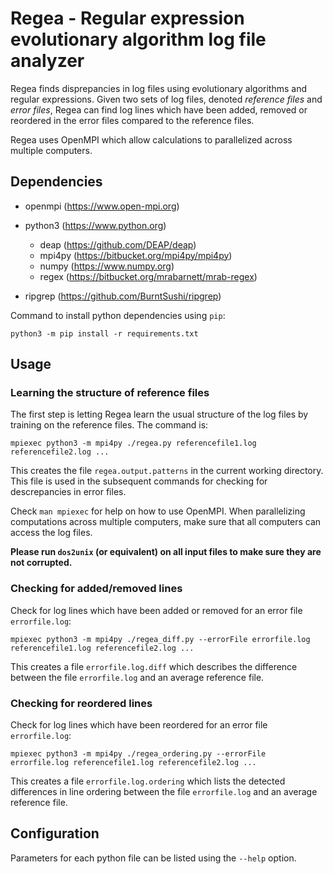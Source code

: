 # Regea - Regular expression evolutionary algorithm log file analyzer

Regea finds disprepancies in log files using evolutionary algorithms and regular expressions. Given two sets of log files, denoted *reference files* and *error files*, Regea can find log lines which have been added, removed or reordered in the error files compared to the reference files.

Regea uses OpenMPI which allow calculations to parallelized across multiple computers.


## Dependencies

* openmpi (https://www.open-mpi.org)

* python3 (https://www.python.org)
    * deap (https://github.com/DEAP/deap)
    * mpi4py (https://bitbucket.org/mpi4py/mpi4py)
    * numpy (https://www.numpy.org)
    * regex (https://bitbucket.org/mrabarnett/mrab-regex)

* ripgrep (https://github.com/BurntSushi/ripgrep)

Command to install python dependencies using `pip`:
```
python3 -m pip install -r requirements.txt
```

## Usage

### Learning the structure of reference files

The first step is letting Regea learn the usual structure of the log files by training on the reference files. The command is:
```
mpiexec python3 -m mpi4py ./regea.py referencefile1.log referencefile2.log ...
```
This creates the file `regea.output.patterns` in the current working directory. This file is used in the subsequent commands for checking for descrepancies in error files.

Check `man mpiexec` for help on how to use OpenMPI. When parallelizing computations across multiple computers, make sure that all computers can access the log files.

**Please run `dos2unix` (or equivalent) on all input files to make sure they are not corrupted.**

### Checking for added/removed lines
Check for log lines which have been added or removed for an error file `errorfile.log`:
```
mpiexec python3 -m mpi4py ./regea_diff.py --errorFile errorfile.log referencefile1.log referencefile2.log ...
```
This creates a file `errorfile.log.diff` which describes the difference between the file `errorfile.log` and an average reference file.

### Checking for reordered lines
Check for log lines which have been reordered for an error file `errorfile.log`:
```
mpiexec python3 -m mpi4py ./regea_ordering.py --errorFile errorfile.log referencefile1.log referencefile2.log ...
```
This creates a file `errorfile.log.ordering` which lists the detected differences in line ordering between the file `errorfile.log` and an average reference file.


## Configuration

Parameters for each python file can be listed using the `--help` option.

